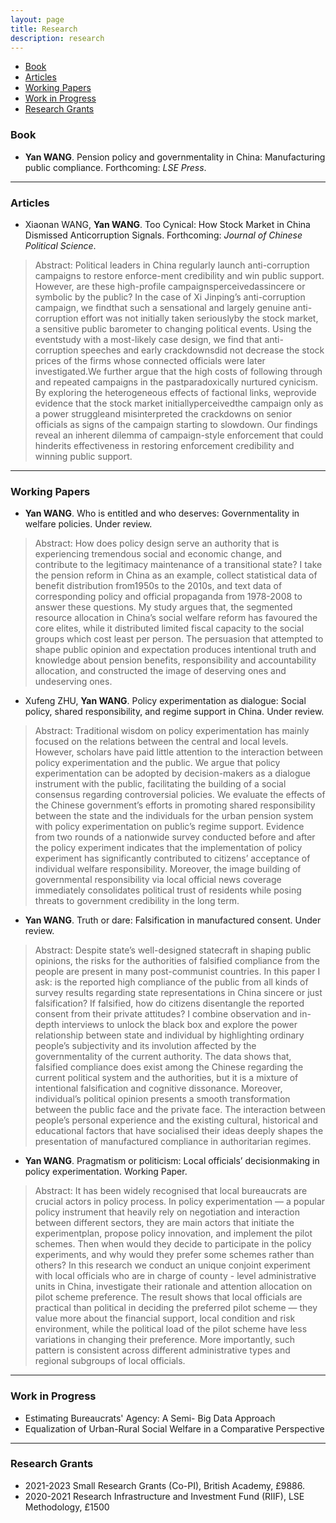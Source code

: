 ```yaml
---
layout: page
title: Research
description: research
---
```


<div class="navbar">
    <div class="navbar-inner">
        <ul class="nav">
            <li><a href="#book">Book</a></li>
            <li><a href="#articles">Articles</a></li>
            <li><a href="#workingpaper">Working Papers</a></li>
            <li><a href="#workinprogress">Work in Progress</a></li>
            <li><a href="#grants">Research Grants</a></li>
        </ul>
    </div>
</div>



### <a name="book"></a>Book

- **Yan WANG**. Pension policy and governmentality in China: Manufacturing public compliance. Forthcoming: *LSE Press*.

---

### <a name="articles"></a>Articles

- Xiaonan WANG, **Yan WANG**. Too Cynical: How Stock Market in China Dismissed Anticorruption Signals. Forthcoming: *Journal of Chinese Political Science*.

>  Abstract: Political leaders in China regularly launch anti-corruption campaigns to restore enforce-ment credibility and win public support.  However, are these high-profile campaignsperceivedassincere or symbolic by the public?  In the case of Xi Jinping’s anti-corruption campaign, we findthat such a sensational and largely genuine anti-corruption effort was not initially taken seriouslyby the stock market, a sensitive public barometer to changing political events.  Using the eventstudy with a most-likely case design, we find that anti-corruption speeches and early crackdownsdid not decrease the stock prices of the firms whose connected officials were later investigated.We  further  argue  that  the  high  costs  of  following  through  and  repeated  campaigns  in  the  pastparadoxically nurtured cynicism.  By exploring the heterogeneous effects of factional links,  weprovide evidence that the stock market initiallyperceivedthe campaign only as a power struggleand misinterpreted the crackdowns on senior officials as signs of the campaign starting to slowdown.  Our findings reveal an inherent dilemma of campaign-style enforcement that could hinderits effectiveness in restoring enforcement credibility and winning public support.


---

### <a name="workingpaper"></a>Working Papers

- **Yan WANG**. Who is entitled and who deserves: Governmentality in welfare policies. Under review.

> Abstract: How does policy design serve an authority that is experiencing tremendous social and economic change, and contribute to the legitimacy maintenance of a transitional state? I take the pension reform in China as an example, collect statistical data of benefit distribution from1950s to the 2010s, and text data of corresponding policy and official propaganda from 1978-2008 to answer these questions. My study argues that, the segmented resource allocation in China’s social welfare reform has favoured the core elites, while it distributed limited fiscal capacity to the social groups which cost least per person. The persuasion that attempted to shape public opinion and expectation produces intentional truth and knowledge about pension benefits, responsibility and accountability allocation, and constructed the image of deserving ones and undeserving ones.

- Xufeng ZHU, **Yan WANG**. Policy experimentation as dialogue: Social policy, shared responsibility, and regime support in China. Under review.

> Abstract: Traditional wisdom on policy experimentation has mainly focused on the relations between the central and local levels. However, scholars have paid little attention to the interaction between policy experimentation and the public. We argue that policy experimentation can be adopted by decision-makers as a dialogue instrument with the public, facilitating the building of a social consensus regarding controversial policies. We evaluate the effects of the Chinese government’s efforts in promoting shared responsibility between the state and the individuals for the urban pension system with policy experimentation on public’s regime support. Evidence from two rounds of a nationwide survey conducted before and after the policy experiment indicates that the implementation of policy experiment has significantly contributed to citizens’ acceptance of individual welfare responsibility. Moreover, the image building of governmental responsibility via local official news coverage immediately consolidates political trust of residents while posing threats to government credibility in the long term.

- **Yan WANG**. Truth or dare: Falsification in manufactured consent. Under review.

> Abstract: Despite state’s well-designed statecraft in shaping public opinions, the risks for the authorities of falsified compliance from the people are present in many post-communist countries. In this paper I ask: is the reported high compliance of the public from all kinds of survey results regarding state representations in China sincere or just falsification? If falsified, how do citizens disentangle the reported consent from their private attitudes? I combine observation and in-depth interviews to unlock the black box and explore the power relationship between state and individual by highlighting ordinary people’s subjectivity and its involution affected by the governmentality of the current authority. The data shows that, falsified compliance does exist among the Chinese regarding the current political system and the authorities, but it is a mixture of intentional falsification and cognitive dissonance. Moreover, individual’s political opinion presents a smooth transformation between the public face and the private face. The interaction between people’s personal experience and the existing cultural, historical and educational factors that have socialised their ideas deeply shapes the presentation of manufactured compliance in authoritarian regimes. 

- **Yan WANG**. Pragmatism or politicism:  Local officials’ decisionmaking in policy experimentation. Working Paper.

>  Abstract: It has been widely recognised that local bureaucrats are crucial actors in policy process. In policy experimentation — a popular policy instrument that heavily rely on negotiation and interaction between different sectors, they are main actors that initiate the experimentplan, propose policy innovation, and implement the pilot schemes. Then when would they decide to participate in the policy experiments, and why would they prefer some schemes rather than others?  In this research we conduct an unique conjoint experiment with local officials who are in charge of county - level administrative units in China, investigate their rationale  and  attention  allocation  on  pilot  scheme  preference. The result shows that local officials are practical than political in deciding the preferred  pilot scheme — they value more about the financial support, local condition and risk environment, while the political load of the pilot scheme have less variations in changing their preference.  More importantly, such pattern is consistent across different administrative types and regional subgroups of local officials.

---

### <a name="workinprogress"></a>Work in Progress

- Estimating Bureaucrats' Agency: A Semi- Big Data Approach
- Equalization of Urban-Rural Social Welfare in a Comparative Perspective

---

### <a name="grants"></a>Research Grants

- 2021-2023 Small Research Grants (Co-PI), British Academy, £9886.
- 2020-2021 Research Infrastructure and Investment Fund (RIIF), LSE Methodology, £1500

